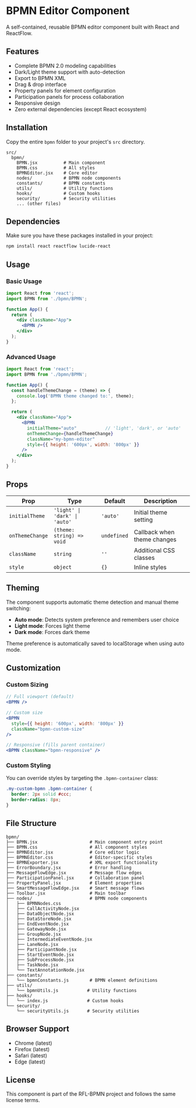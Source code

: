 # BPMN Editor Component

A self-contained, reusable BPMN editor component built with React and ReactFlow.

## Features

- Complete BPMN 2.0 modeling capabilities
- Dark/Light theme support with auto-detection
- Export to BPMN XML
- Drag & drop interface
- Property panels for element configuration
- Participation panels for process collaboration
- Responsive design
- Zero external dependencies (except React ecosystem)

## Installation

Copy the entire `bpmn` folder to your project's `src` directory.

```
src/
  bpmn/
    BPMN.jsx          # Main component
    BPMN.css          # All styles
    BPMNEditor.jsx    # Core editor
    nodes/            # BPMN node components
    constants/        # BPMN constants
    utils/            # Utility functions
    hooks/            # Custom hooks
    security/         # Security utilities
    ... (other files)
```

## Dependencies

Make sure you have these packages installed in your project:

```bash
npm install react reactflow lucide-react
```

## Usage

### Basic Usage

```jsx
import React from 'react';
import BPMN from './bpmn/BPMN';

function App() {
  return (
    <div className="App">
      <BPMN />
    </div>
  );
}
```

### Advanced Usage

```jsx
import React from 'react';
import BPMN from './bpmn/BPMN';

function App() {
  const handleThemeChange = (theme) => {
    console.log('BPMN theme changed to:', theme);
  };

  return (
    <div className="App">
      <BPMN 
        initialTheme="auto"           // 'light', 'dark', or 'auto'
        onThemeChange={handleThemeChange}
        className="my-bpmn-editor"
        style={{ height: '600px', width: '800px' }}
      />
    </div>
  );
}
```

## Props

| Prop | Type | Default | Description |
|------|------|---------|-------------|
| `initialTheme` | `'light' \| 'dark' \| 'auto'` | `'auto'` | Initial theme setting |
| `onThemeChange` | `(theme: string) => void` | `undefined` | Callback when theme changes |
| `className` | `string` | `''` | Additional CSS classes |
| `style` | `object` | `{}` | Inline styles |

## Theming

The component supports automatic theme detection and manual theme switching:

- **Auto mode**: Detects system preference and remembers user choice
- **Light mode**: Forces light theme
- **Dark mode**: Forces dark theme

Theme preference is automatically saved to localStorage when using auto mode.

## Customization

### Custom Sizing

```jsx
// Full viewport (default)
<BPMN />

// Custom size
<BPMN 
  style={{ height: '600px', width: '800px' }}
  className="bpmn-custom-size"
/>

// Responsive (fills parent container)
<BPMN className="bpmn-responsive" />
```

### Custom Styling

You can override styles by targeting the `.bpmn-container` class:

```css
.my-custom-bpmn .bpmn-container {
  border: 2px solid #ccc;
  border-radius: 8px;
}
```

## File Structure

```
bpmn/
├── BPMN.jsx                    # Main component entry point
├── BPMN.css                    # All component styles
├── BPMNEditor.jsx              # Core editor logic
├── BPMNEditor.css              # Editor-specific styles
├── BPMNExporter.jsx            # XML export functionality
├── ErrorBoundary.jsx           # Error handling
├── MessageFlowEdge.jsx         # Message flow edges
├── ParticipationPanel.jsx      # Collaboration panel
├── PropertyPanel.jsx           # Element properties
├── SmartMessageFlowEdge.jsx    # Smart message flows
├── Toolbar.jsx                 # Main toolbar
├── nodes/                      # BPMN node components
│   ├── BPMNNodes.css
│   ├── CallActivityNode.jsx
│   ├── DataObjectNode.jsx
│   ├── DataStoreNode.jsx
│   ├── EndEventNode.jsx
│   ├── GatewayNode.jsx
│   ├── GroupNode.jsx
│   ├── IntermediateEventNode.jsx
│   ├── LaneNode.jsx
│   ├── ParticipantNode.jsx
│   ├── StartEventNode.jsx
│   ├── SubProcessNode.jsx
│   ├── TaskNode.jsx
│   └── TextAnnotationNode.jsx
├── constants/
│   └── bpmnConstants.js        # BPMN element definitions
├── utils/
│   └── bpmnUtils.js           # Utility functions
├── hooks/
│   └── index.js               # Custom hooks
└── security/
    └── securityUtils.js       # Security utilities
```

## Browser Support

- Chrome (latest)
- Firefox (latest)
- Safari (latest)
- Edge (latest)

## License

This component is part of the RFL-BPMN project and follows the same license terms.
